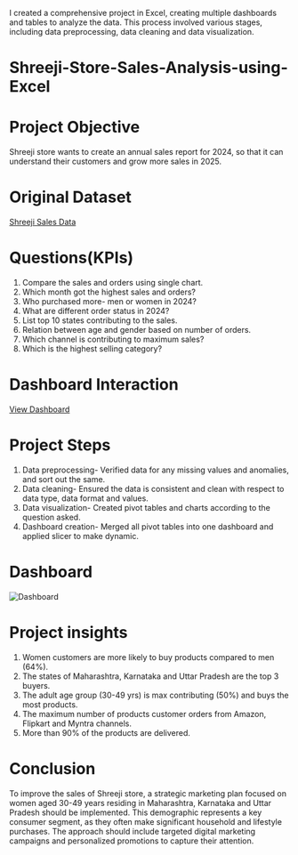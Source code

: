 
I created a comprehensive project in Excel, creating multiple dashboards and tables to analyze the data. This process involved various stages, including data preprocessing, data cleaning and data visualization.

# Shreeji-Store-Sales-Analysis-using-Excel


# Project Objective
Shreeji store wants to create an annual sales report for 2024, so that it can understand their customers and grow more sales in 2025. 

# Original Dataset
<a href="https://github.com/Dhvani173/Shreeji-Store-Sales-Analysis-using-Excel/blob/main/Shreeji%20Store%20Dataset.xlsx">Shreeji Sales Data</a>

# Questions(KPIs)
1.	Compare the sales and orders using single chart.
2.	Which month got the highest sales and orders?
3.	Who purchased more- men or women in 2024?
4.	What are different order status in 2024?
5.	List top 10 states contributing to the sales.
6.	Relation between age and gender based on number of orders.
7.	Which channel is contributing to maximum sales?
8.	Which is the highest selling category?

# Dashboard Interaction
<a href="https://github.com/Dhvani173/Shreeji-Store-Sales-Analysis-using-Excel/blob/main/Dashboard.png">View Dashboard</a>

# Project Steps
1. Data preprocessing- Verified data for any missing values and anomalies, and sort out the same.
2. Data cleaning- Ensured the data is consistent and clean with respect to data type, data format and values.
3. Data visualization- Created pivot tables and charts according to the question asked.
4. Dashboard creation- Merged all pivot tables into one dashboard and applied slicer to make dynamic.

# Dashboard

![Dashboard](https://github.com/user-attachments/assets/27cbab8e-deea-4603-a395-d52b8a4da12f)

# Project insights
1. Women customers are more likely to buy products compared to men (64%).
2. The states of Maharashtra, Karnataka and Uttar Pradesh are the top 3 buyers. 
3. The adult age group (30-49 yrs) is max contributing (50%) and buys the most products.
4. The maximum number of products customer orders from Amazon, Flipkart and Myntra channels.
5. More than 90% of the products are delivered.

# Conclusion
To improve the sales of Shreeji store, a strategic marketing plan focused on women aged 30-49 years residing in Maharashtra, Karnataka and Uttar Pradesh should be implemented. This demographic represents a key consumer segment, as they often make significant household and lifestyle purchases. The approach should include targeted digital marketing campaigns and personalized promotions to capture their attention.






